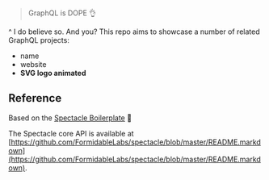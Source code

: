 > GraphQL is DOPE 👌

^ I do believe so. And you? This repo aims to showcase a number of related GraphQL projects: 
- name
- website 
- **SVG logo animated** 

## Reference

Based on the [Spectacle Boilerplate](https://github.com/FormidableLabs/spectacle-boilerplate/) 🎉

The Spectacle core API is available at [https://github.com/FormidableLabs/spectacle/blob/master/README.markdown](https://github.com/FormidableLabs/spectacle/blob/master/README.markdown).
